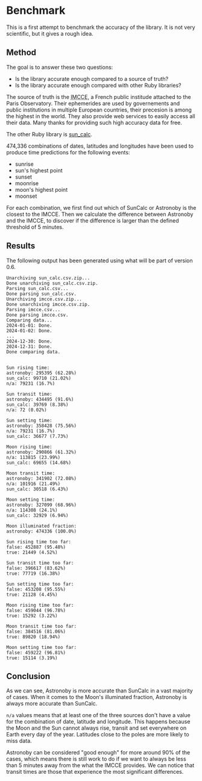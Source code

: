 # Benchmark

This is a first attempt to benchmark the accuracy of the library. It is not
very scientific, but it gives a rough idea.

## Method

The goal is to answer these two questions:
- Is the library accurate enough compared to a source of truth?
- Is the library accurate enough compared with other Ruby libraries?

The source of truth is the <abbr title="Institut de Mécanique
Céleste et de Calcul des Éphémérides">IMCCE</abbr>, a French public
institude attached to the Paris Observatory. Their ephemerides are used by
governements and public institutions in multiple European countries, their
precesion is among the highest in the world.
They also provide web services to easily access all their data. Many thanks
for providing such high accuracy data for free.

The other Ruby library is [sun_calc](https://github.com/fishbrain/sun_calc).

474,336 combinations of dates, latitudes and longitudes have been used to
produce time predictions for the following events:
- sunrise
- sun's highest point
- sunset
- moonrise
- moon's highest point
- moonset

For each combination, we first find out which of SunCalc or Astronoby is the
closest to the IMCCE. Then we calculate the difference between Astronoby and
the IMCCE, to discover if the difference is larger than the defined
threshold of 5 minutes.

## Results

The following output has been generated using what will be part of version 0.6.

```
Unarchiving sun_calc.csv.zip...
Done unarchiving sun_calc.csv.zip.
Parsing sun_calc.csv...
Done parsing sun_calc.csv.
Unarchiving imcce.csv.zip...
Done unarchiving imcce.csv.zip.
Parsing imcce.csv...
Done parsing imcce.csv.
Comparing data...
2024-01-01: Done.
2024-01-02: Done.
...
2024-12-30: Done.
2024-12-31: Done.
Done comparing data.


Sun rising time:
astronoby: 295395 (62.28%)
sun_calc: 99710 (21.02%)
n/a: 79231 (16.7%)

Sun transit time:
astronoby: 434495 (91.6%)
sun_calc: 39769 (8.38%)
n/a: 72 (0.02%)

Sun setting time:
astronoby: 358428 (75.56%)
n/a: 79231 (16.7%)
sun_calc: 36677 (7.73%)

Moon rising time:
astronoby: 290866 (61.32%)
n/a: 113815 (23.99%)
sun_calc: 69655 (14.68%)

Moon transit time:
astronoby: 341902 (72.08%)
n/a: 101916 (21.49%)
sun_calc: 30518 (6.43%)

Moon setting time:
astronoby: 327099 (68.96%)
n/a: 114308 (24.1%)
sun_calc: 32929 (6.94%)

Moon illuminated fraction:
astronoby: 474336 (100.0%)

Sun rising time too far:
false: 452887 (95.48%)
true: 21449 (4.52%)

Sun transit time too far:
false: 396617 (83.62%)
true: 77719 (16.38%)

Sun setting time too far:
false: 453208 (95.55%)
true: 21128 (4.45%)

Moon rising time too far:
false: 459044 (96.78%)
true: 15292 (3.22%)

Moon transit time too far:
false: 384516 (81.06%)
true: 89820 (18.94%)

Moon setting time too far:
false: 459222 (96.81%)
true: 15114 (3.19%)
```

## Conclusion

As we can see, Astronoby is more accurate than SunCalc in a vast majority of
cases. When it comes to the Moon's illuminated fraction, Astronoby is always
more accurate than SunCalc.

`n/a` values means that at least one of the three sources don't have a value
for the combination of date, latitude and longitude. This happens because
the Moon and the Sun cannot always rise, transit and set everywhere on Earth
every day of the year. Latitudes close to the poles are more likely to miss
data.

Astronoby can be considered "good enough" for more around 90% of the cases,
which means there is still work to do if we want to always be less than 5
minutes away from the what the IMCCE provides. We can notice that transit
times are those that experience the most significant differences.
